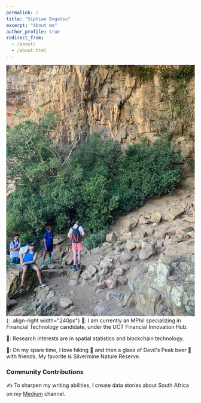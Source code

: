 ```yaml
---
permalink: /
title: "Siphiwe Bogatsu"
excerpt: "About me"
author_profile: true
redirect_from: 
  - /about/
  - /about.html
---
```


![Silvermine Nature Reserve](/images/silvermine.jpg){: .align-right width="240px"}
👔: I am currently an MPhil specializing in Financial Technology candidate, under the UCT Financial Innovation Hub. 

🎯: Research interests are in spatial statistics and blockchain technology.  

🎨: On my spare time, I love hiking 🥾 and then a glass of Devil's Peak beer 🍺 with friends. My favorite is Silvermine Nature Reserve. 

### Community Contributions 
✍️ To sharpen my writing abilities, I create data stories about South Africa on my [Medium](https://medium.com/@lenstwist) channel.


